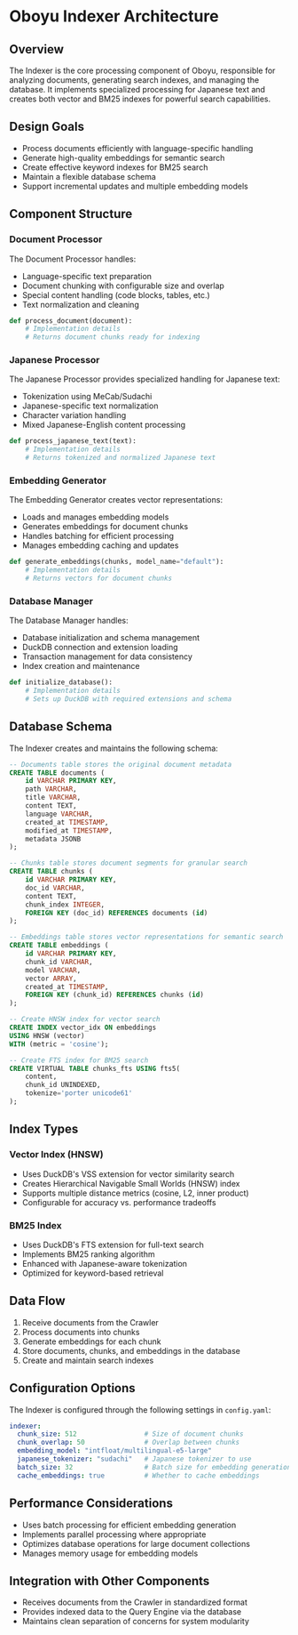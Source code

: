 # Oboyu Indexer Architecture

## Overview

The Indexer is the core processing component of Oboyu, responsible for analyzing documents, generating search indexes, and managing the database. It implements specialized processing for Japanese text and creates both vector and BM25 indexes for powerful search capabilities.

## Design Goals

- Process documents efficiently with language-specific handling
- Generate high-quality embeddings for semantic search
- Create effective keyword indexes for BM25 search
- Maintain a flexible database schema
- Support incremental updates and multiple embedding models

## Component Structure

### Document Processor

The Document Processor handles:

- Language-specific text preparation
- Document chunking with configurable size and overlap
- Special content handling (code blocks, tables, etc.)
- Text normalization and cleaning

```python
def process_document(document):
    # Implementation details
    # Returns document chunks ready for indexing
```

### Japanese Processor

The Japanese Processor provides specialized handling for Japanese text:

- Tokenization using MeCab/Sudachi
- Japanese-specific text normalization
- Character variation handling
- Mixed Japanese-English content processing

```python
def process_japanese_text(text):
    # Implementation details
    # Returns tokenized and normalized Japanese text
```

### Embedding Generator

The Embedding Generator creates vector representations:

- Loads and manages embedding models
- Generates embeddings for document chunks
- Handles batching for efficient processing
- Manages embedding caching and updates

```python
def generate_embeddings(chunks, model_name="default"):
    # Implementation details
    # Returns vectors for document chunks
```

### Database Manager

The Database Manager handles:

- Database initialization and schema management
- DuckDB connection and extension loading
- Transaction management for data consistency
- Index creation and maintenance

```python
def initialize_database():
    # Implementation details
    # Sets up DuckDB with required extensions and schema
```

## Database Schema

The Indexer creates and maintains the following schema:

```sql
-- Documents table stores the original document metadata
CREATE TABLE documents (
    id VARCHAR PRIMARY KEY,
    path VARCHAR,
    title VARCHAR,
    content TEXT,
    language VARCHAR,
    created_at TIMESTAMP,
    modified_at TIMESTAMP,
    metadata JSONB
);

-- Chunks table stores document segments for granular search
CREATE TABLE chunks (
    id VARCHAR PRIMARY KEY,
    doc_id VARCHAR,
    content TEXT,
    chunk_index INTEGER,
    FOREIGN KEY (doc_id) REFERENCES documents (id)
);

-- Embeddings table stores vector representations for semantic search
CREATE TABLE embeddings (
    id VARCHAR PRIMARY KEY,
    chunk_id VARCHAR,
    model VARCHAR,
    vector ARRAY,
    created_at TIMESTAMP,
    FOREIGN KEY (chunk_id) REFERENCES chunks (id)
);

-- Create HNSW index for vector search
CREATE INDEX vector_idx ON embeddings 
USING HNSW (vector) 
WITH (metric = 'cosine');

-- Create FTS index for BM25 search
CREATE VIRTUAL TABLE chunks_fts USING fts5(
    content,
    chunk_id UNINDEXED,
    tokenize='porter unicode61'
);
```

## Index Types

### Vector Index (HNSW)

- Uses DuckDB's VSS extension for vector similarity search
- Creates Hierarchical Navigable Small Worlds (HNSW) index
- Supports multiple distance metrics (cosine, L2, inner product)
- Configurable for accuracy vs. performance tradeoffs

### BM25 Index

- Uses DuckDB's FTS extension for full-text search
- Implements BM25 ranking algorithm
- Enhanced with Japanese-aware tokenization
- Optimized for keyword-based retrieval

## Data Flow

1. Receive documents from the Crawler
2. Process documents into chunks
3. Generate embeddings for each chunk
4. Store documents, chunks, and embeddings in the database
5. Create and maintain search indexes

## Configuration Options

The Indexer is configured through the following settings in `config.yaml`:

```yaml
indexer:
  chunk_size: 512                 # Size of document chunks
  chunk_overlap: 50               # Overlap between chunks
  embedding_model: "intfloat/multilingual-e5-large"
  japanese_tokenizer: "sudachi"   # Japanese tokenizer to use
  batch_size: 32                  # Batch size for embedding generation
  cache_embeddings: true          # Whether to cache embeddings
```

## Performance Considerations

- Uses batch processing for efficient embedding generation
- Implements parallel processing where appropriate
- Optimizes database operations for large document collections
- Manages memory usage for embedding models

## Integration with Other Components

- Receives documents from the Crawler in standardized format
- Provides indexed data to the Query Engine via the database
- Maintains clean separation of concerns for system modularity